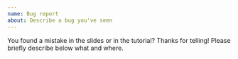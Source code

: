```yaml
---
name: Bug report
about: Describe a bug you've seen
---
```


You found a mistake in the slides or in the tutorial? Thanks for telling! Please briefly describe below what and where.
